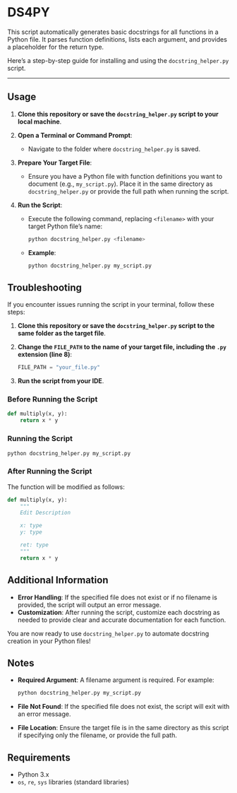 # DS4PY

This script automatically generates basic docstrings for all functions in a Python file. It parses function definitions, lists each argument, and provides a placeholder for the return type.

Here’s a step-by-step guide for installing and using the `docstring_helper.py` script.

---

## Usage

1. **Clone this repository or save the `docstring_helper.py` script to your local machine**.

2. **Open a Terminal or Command Prompt**:
   - Navigate to the folder where `docstring_helper.py` is saved.

3. **Prepare Your Target File**:
   - Ensure you have a Python file with function definitions you want to document (e.g., `my_script.py`). Place it in the same directory as `docstring_helper.py` or provide the full path when running the script.

4. **Run the Script**:
   - Execute the following command, replacing `<filename>` with your target Python file’s name:

     ```bash
     python docstring_helper.py <filename>
     ```

   - **Example**:

     ```bash
     python docstring_helper.py my_script.py
     ```

## Troubleshooting

If you encounter issues running the script in your terminal, follow these steps:

1. **Clone this repository or save the `docstring_helper.py` script to the same folder as the target file**.

2. **Change the `FILE_PATH` to the name of your target file, including the `.py` extension (line 8)**:

    ```python
    FILE_PATH = "your_file.py"
    ```

3. **Run the script from your IDE**.

### Before Running the Script

```python
def multiply(x, y):
    return x * y
```

### Running the Script

```bash
python docstring_helper.py my_script.py
```

### After Running the Script

The function will be modified as follows:

```python
def multiply(x, y):
    """
    Edit Description

    x: type
    y: type

    ret: type
    """
    return x * y
```

## Additional Information

- **Error Handling**: If the specified file does not exist or if no filename is provided, the script will output an error message.
- **Customization**: After running the script, customize each docstring as needed to provide clear and accurate documentation for each function.

You are now ready to use `docstring_helper.py` to automate docstring creation in your Python files!

## Notes

- **Required Argument**: A filename argument is required. For example:
  
  ```bash
  python docstring_helper.py my_script.py
  ```
  
- **File Not Found**: If the specified file does not exist, the script will exit with an error message.
- **File Location**: Ensure the target file is in the same directory as this script if specifying only the filename, or provide the full path.

## Requirements

- Python 3.x
- `os`, `re`, `sys` libraries (standard libraries)
